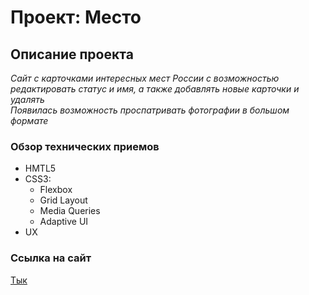 # Проект: Место

## Описание проекта
*Сайт с карточками интересных мест России с возможностью*<br/>
*редактировать статус и имя, а также добавлять новые карточки и удалять*<br/>
*Появилась возможность проспатривать фотографии в большом формате*

### Обзор технических приемов
* HMTL5
* CSS3:
  * Flexbox
  * Grid Layout
  * Media Queries
  * Adaptive UI
* UX

### Ссылка на сайт
[Тык](https://nikbuhta.github.io/mesto/)
